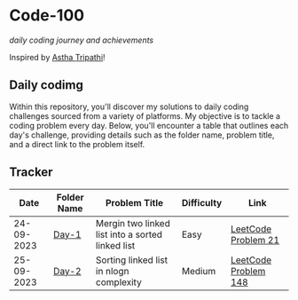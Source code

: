 # Code-100
*daily coding journey and achievements*

Inspired by [Astha Tripathi](https://github.com/asthatripathi17)!

## Daily codimg

Within this repository, you'll discover my solutions to daily coding challenges sourced from a variety of platforms. My objective is to tackle a coding problem every day. 
Below, you'll encounter a table that outlines each day's challenge, providing details such as the folder name, problem title, and a direct link to the problem itself.

## Tracker
| Date       | Folder Name          | Problem Title      | Difficulty         | Link                                      |
|------------|----------------------|--------------------|--------------------|-------------------------------------------|
| 24-09-2023 | [Day-1](https://github.com/manavvgarg/code-100/tree/main/Day-1)| Mergin two linked list into a sorted linked list | Easy | [LeetCode Problem 21](https://leetcode.com/problems/merge-two-sorted-lists/) |
| 25-09-2023 | [Day-2](https://github.com/manavvgarg/code-100/tree/main/Day-2)| Sorting linked list in nlogn complexity | Medium | [LeetCode Problem 148](https://leetcode.com/problems/sort-list/) |